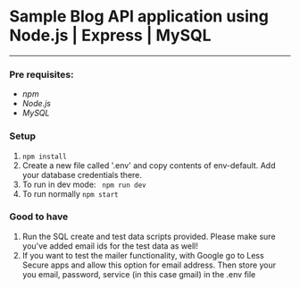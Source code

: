 # Sample Blog API application using Node.js | Express | MySQL
***

### Pre requisites:
- *npm*
- *Node.js*
- *MySQL*

### Setup
1. `` npm install
``
2. Create a new file called '.env' and copy contents of env-default.
    Add your database credentials there.
3. To run in dev mode:
`` npm run dev``
4. To run normally
``npm start``

### Good to have
 1. Run the SQL create and test data scripts provided. Please make sure you've added email ids for the test data as well!
 2. If you want to test the mailer functionality, with Google go to Less Secure apps and allow this option for email address.
 Then store your you email, password, service (in this case gmail) in the .env file
